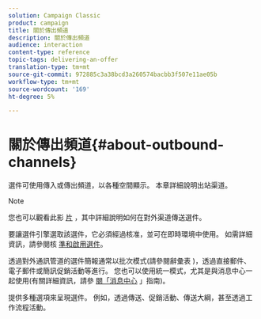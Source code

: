 ```yaml
---
solution: Campaign Classic
product: campaign
title: 關於傳出頻道
description: 關於傳出頻道
audience: interaction
content-type: reference
topic-tags: delivering-an-offer
translation-type: tm+mt
source-git-commit: 972885c3a38bcd3a260574bacbb3f507e11ae05b
workflow-type: tm+mt
source-wordcount: '169'
ht-degree: 5%

---
```



# 關於傳出頻道{#about-outbound-channels}

選件可使用傳入或傳出頻道，以各種空間顯示。 本章詳細說明出站渠道。

>[!NOTE]
>
>您也可以觀看此影 [片](https://helpx.adobe.com/campaign/classic/how-to/deliver-an-offer-on-outbound-channel-in-acv6.html?playlist=/ccx/v1/collection/product/campaign/classic/segment/digital-marketers/explevel/intermediate/applaunch/get-started/collection.ccx.js&amp;ref=helpx.adobe.com) ，其中詳細說明如何在對外渠道傳送選件。

要讓選件引擎選取該選件，它必須經過核准，並可在即時環境中使用。 如需詳細資訊，請參閱核 [準和啟用選件](../../interaction/using/approving-and-activating-an-offer.md)。

透過對外通訊管道的選件簡報通常以批次模式(請參閱辭彙表 [](../../interaction/using/glossary.md))，透過直接郵件、電子郵件或簡訊促銷活動等進行。 您也可以使用統一模式，尤其是與消息中心一起使用(有關詳細資訊，請參 [閱「消息中心](../../message-center/using/about-transactional-messaging.md) 」指南)。

提供多種選項來呈現選件。 例如，透過傳送、促銷活動、傳送大綱，甚至透過工作流程活動。
